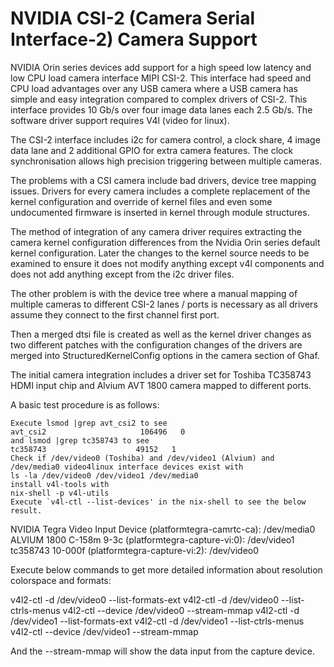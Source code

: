 <!--
    Copyright 2022-2024 TII (SSRC) and the Ghaf contributors
    SPDX-License-Identifier: CC-BY-SA-4.0
-->

# NVIDIA CSI-2 (Camera Serial Interface-2) Camera Support

NVIDIA Orin series devices add support for a high speed low latency and low CPU load camera interface MIPI CSI-2. This interface had speed and CPU load advantages over any USB camera where a USB camera has simple and easy integration compared to complex drivers of CSI-2. This interface provides 10 Gb/s over 
four image data lanes each 2.5 Gb/s. The software driver support requires V4l (video for linux). 

The CSI-2 interface includes i2c for camera control, a clock share, 4 image data lane and 2 additional GPIO for extra camera features. The clock synchronisation
allows high precision triggering between multiple cameras.

The problems with a CSI camera include bad drivers, device tree mapping issues. 
Drivers for every camera includes a complete replacement of the kernel configuration and override of kernel files and even some undocumented firmware is inserted in kernel through module structures. 

The method of integration of any camera driver requires extracting the camera kernel configuration differences from the Nvidia Orin series default kernel configuration. Later the changes to the kernel source needs to be examined to ensure it does not modify anything except v4l components and does not add anything except from the i2c driver files. 

The other problem is with the device tree where a manual mapping of multiple cameras to different CSI-2 lanes / ports is necessary as all drivers assume they connect to the first channel first port. 

Then a merged dtsi file is created as well as the kernel driver changes as two different patches with the configuration changes of the drivers are merged into StructuredKernelConfig options in the camera section of Ghaf. 

The initial camera integration includes a driver set for Toshiba TC358743 HDMI input chip and Alvium AVT 1800 camera mapped to different ports. 

A basic test procedure is as follows:

    Execute lsmod |grep avt_csi2 to see
    avt_csi2                     106496   0
    and lsmod |grep tc358743 to see
    tc358743                    49152   1
    Check if /dev/video0 (Toshiba) and /dev/video1 (Alvium) and /dev/media0 video4linux interface devices exist with
    ls -la /dev/video0 /dev/video1 /dev/media0
    install v4l-tools with
    nix-shell -p v4l-utils
    Execute `v4l-ctl --list-devices' in the nix-shell to see the below result.

NVIDIA Tegra Video Input Device (platformtegra-camrtc-ca):
               /dev/media0
ALVIUM 1800 C-158m 9-3c (platformtegra-capture-vi:0):
               /dev/video1
tc358743 10-000f (platformtegra-capture-vi:2):
               /dev/video0

Execute below commands to get more detailed information about resolution colorspace and formats:

v4l2-ctl -d /dev/video0 --list-formats-ext
v4l2-ctl -d /dev/video0 --list-ctrls-menus
v4l2-ctl --device /dev/video0 --stream-mmap
v4l2-ctl -d /dev/video1 --list-formats-ext
v4l2-ctl -d /dev/video1 --list-ctrls-menus
v4l2-ctl --device /dev/video1 --stream-mmap

And the --stream-mmap will show the data input from the capture device.
